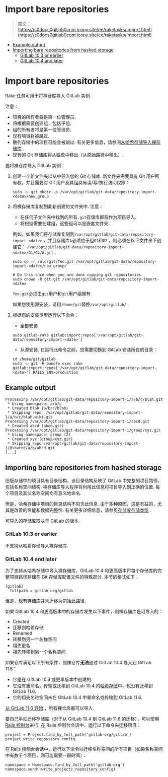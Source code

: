 # Import bare repositories

> 原文：[https://s0docs0gitlab0com.icopy.site/ee/raketasks/import.html](https://s0docs0gitlab0com.icopy.site/ee/raketasks/import.html)

*   [Example output](#example-output)
*   [Importing bare repositories from hashed storage](#importing-bare-repositories-from-hashed-storage)
    *   [GitLab 10.3 or earlier](#gitlab-103-or-earlier)
    *   [GitLab 10.4 and later](#gitlab-104-and-later)

# Import bare repositories[](#import-bare-repositories-core-only "Permalink")

Rake 任务可用于将裸仓库导入 GitLab 实例.

注意：

*   项目的所有者将是第一位管理员.
*   将根据需要创建组，包括子组.
*   组的所有者将是第一位管理员.
*   现有项目将被跳过.
*   散列存储中的项目可能会被跳过. 有关更多信息，请参阅[从哈希存储导入裸存储库](#importing-bare-repositories-from-hashed-storage) .
*   现有的 Git 存储库将从磁盘中移出（从原始路径中移出）.

要将裸仓库导入 GitLab 实例：

1.  创建一个新文件夹以从中导入您的 Git 存储库. 新文件夹需要具有 Git 用户所有权，并且需要对 Git 用户及其组具有读/写/执行访问权限：

    ```
    sudo -u git mkdir -p /var/opt/gitlab/git-data/repository-import-<date>/new_group 
    ```

2.  将裸存储库复制到此新创建的文件夹中. 注意：

    *   在任何子文件夹中找到的所有`.git`存储库都将作为项目导入.
    *   将根据需要创建组，这些组可以是嵌套文件夹.

    例如，如果我们将存储库复制到`/var/opt/gitlab/git-data/repository-import-<date>` ，并且存储库`A`必须位于组`G1`和`G2` ，则必须在以下文件夹下创建它： `/var/opt/gitlab/git-data/repository-import-<date>/G1/G2/A.git` .

    ```
    sudo cp -r /old/git/foo.git /var/opt/gitlab/git-data/repository-import-<date>/new_group/

    # Do this once when you are done copying git repositories
    sudo chown -R git:git /var/opt/gitlab/git-data/repository-import-<date> 
    ```

    `foo.git`必须由`git`用户和`git`用户组拥有.

    如果您使用源安装，请用`/home/git`替换`/var/opt/gitlab/` .

3.  根据您的安装类型运行以下命令：

    *   全部安装

    ```
    sudo gitlab-rake gitlab:import:repos['/var/opt/gitlab/git-data/repository-import-<date>'] 
    ```

    *   从源安装. 在运行此命令之前，您需要切换到 GitLab 安装所在的目录：

    ```
    cd /home/git/gitlab
    sudo -u git -H bundle exec rake gitlab:import:repos['/var/opt/gitlab/git-data/repository-import-<date>'] RAILS_ENV=production 
    ```

## Example output[](#example-output "Permalink")

```
Processing /var/opt/gitlab/git-data/repository-import-1/a/b/c/blah.git
 * Using namespace: a/b/c
 * Created blah (a/b/c/blah)
 * Skipping repo  /var/opt/gitlab/git-data/repository-import-1/a/b/c/blah.wiki.git
Processing /var/opt/gitlab/git-data/repository-import-1/abcd.git
 * Created abcd (abcd.git)
Processing /var/opt/gitlab/git-data/repository-import-1/group/xyz.git
 * Using namespace: group (2)
 * Created xyz (group/xyz.git)
 * Skipping repo /var/opt/gitlab/git-data/repository-import-1/@shared/a/b/abcd.git
[...] 
```

## Importing bare repositories from hashed storage[](#importing-bare-repositories-from-hashed-storage "Permalink")

旧版存储中的项目具有目录结构，该目录结构反映了 GitLab 中完整的项目路径，包括名称空间结构. 裸存储库导入程序将利用此信息将项目导入到正确的位置. 每个项目及其父名称空间均有意义地命名.

但是，哈希存储中项目的目录结构不包含此信息. 由于多种原因，这是有益的，尤其是改善的性能和数据完整性. 有关更多详细信息，请参见[存储库存储类型](../administration/repository_storage_types.html) .

可导入的存储库取决于 GitLab 的版本.

### GitLab 10.3 or earlier[](#gitlab-103-or-earlier "Permalink")

不支持从哈希存储导入裸存储库.

### GitLab 10.4 and later[](#gitlab-104-and-later "Permalink")

为了支持从哈希存储中导入裸存储库，GitLab 10.4 和更高版本将每个存储库的完整项目路径存储在 Git 存储库配置文件的特殊部分. 本节的格式如下：

```
[gitlab]
  fullpath = gitlab-org/gitlab 
```

但是，现有存储库并未迁移为包括此路径.

如果 GitLab 10.4 和更高版本中的存储库发生以下事件，则裸存储库是可导入的：

*   Created
*   迁移到哈希存储
*   Renamed
*   转移到另一个名称空间
*   祖先更名
*   祖先转移到另一个名称空间

如果仓库满足以下所有条件，则裸仓库**无法**通过 GitLab 10.4 导入到 GitLab 11.6：

*   它是在 GitLab 10.3 或更早版本中创建的.
*   它没有重命名，传输或迁移到 GitLab 10.4 的[哈希存储](../administration/repository_storage_types.html#hashed-storage)中，也没有迁移到 GitLab 11.6.
*   它的祖先名称空间未在 GitLab 10.4 中重命名或传输到 GitLab 11.6.

[从 GitLab 11.6 开始](https://gitlab.com/gitlab-org/gitlab-foss/-/issues/41776) ，所有裸仓库都可以导入.

要自己手动迁移存储库（对于从 GitLab 10.4 到 GitLab 11.6 的迁移），可以使用[Rails 控制台](../administration/troubleshooting/debug.html#starting-a-rails-console-session)进行. 在 Rails 控制台会话中，运行以下命令来迁移项目：

```
project = Project.find_by_full_path('gitlab-org/gitlab')
project.write_repository_config 
```

在 Rails 控制台会话中，运行以下命令以迁移名称空间的所有项目（如果名称空间中有数千个项目，则可能需要一段时间）：

```
namespace = Namespace.find_by_full_path('gitlab-org')
namespace.send(:write_projects_repository_config) 
```